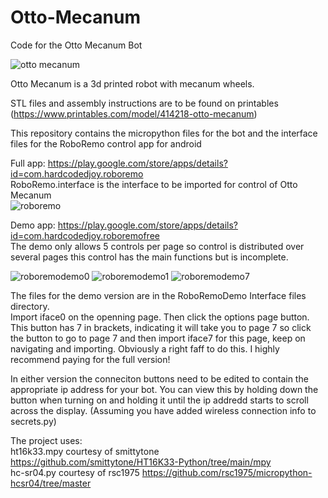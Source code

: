 # Otto-Mecanum
Code for the Otto Mecanum Bot

![otto mecanum](https://github.com/UEA-envsoft/Otto-Mecanum/assets/64538329/8e8d4ade-23fb-4242-af25-9b9f096500bb)

Otto Mecanum is a 3d printed robot with mecanum wheels.

STL files and assembly instructions are to be found on printables (https://www.printables.com/model/414218-otto-mecanum)

This repository contains the micropython files for the bot and the interface files for the RoboRemo control app for android

Full app: https://play.google.com/store/apps/details?id=com.hardcodedjoy.roboremo  
RoboRemo.interface is the interface to be imported for control of Otto Mecanum  
![roboremo](https://github.com/UEA-envsoft/Otto-Mecanum/assets/64538329/1e45027b-f2e7-417d-82d1-171e073c5699)

Demo app: https://play.google.com/store/apps/details?id=com.hardcodedjoy.roboremofree  
The demo only allows 5 controls per page so control is distributed over several pages this control has the main functions but is incomplete.  

![roboremodemo0](https://github.com/UEA-envsoft/Otto-Mecanum/assets/64538329/6dbcda49-8df1-4b68-84f3-2db423dc2dad)
![roboremodemo1](https://github.com/UEA-envsoft/Otto-Mecanum/assets/64538329/a5363285-856e-4d50-a757-f0a0aa8bfda3)
![roboremodemo7](https://github.com/UEA-envsoft/Otto-Mecanum/assets/64538329/c1654da2-2b96-408c-9dcf-7b2fb011d3d9)

The files for the demo version are in the RoboRemoDemo Interface files directory.  
Import iface0 on the openning page. Then click the options page button. This button has 7 in brackets, indicating it will take you to page 7 so click the button to go to page 7 and then import iface7 for this page, keep on navigating and importing. Obviously a right faff to do this. I highly recommend paying  for the full version!

In either version the conneciton buttons need to be edited to contain the appropriate ip address for your bot.
You can view this by holding down the button when turning on and holding it until the ip addredd starts to scroll across the display. 
(Assuming you have added wireless connection info to secrets.py)

The project uses:  
ht16k33.mpy courtesy of smittytone https://github.com/smittytone/HT16K33-Python/tree/main/mpy  
hc-sr04.py courtesy of rsc1975 https://github.com/rsc1975/micropython-hcsr04/tree/master

